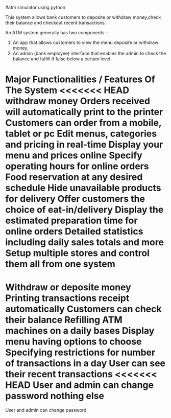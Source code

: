 #atm simulator using python

This system allows bank customers to deposite or withdraw money,check their balance and checkout recent transactions. 

An ATM system generally has two components – 

1. An app that allows customers to view the menu deposite or withdraw money, 
2. An admin (bank employee) interface that enables the admin to check the balance and fulfill if false below a certain level.


Major Functionalities / Features Of The System
<<<<<<< HEAD
withdraw money
Orders received will automatically print to the printer
Customers can order from a mobile, tablet or pc
Edit menus, categories and pricing in real-time
Display your menu and prices online
Specify operating hours for online orders
Food reservation at any desired schedule
Hide unavailable products for delivery
Offer customers the choice of eat-in/delivery
Display the estimated preparation time for online orders
Detailed statistics including daily sales totals and more
Setup multiple stores and control them all from one system
=======
Withdraw or deposite money 
Printing transactions receipt automatically 
Customers can check their balance
Refilling ATM machines on a daily bases
Display menu having options to choose 
Specifying restrictions for number of transactions in a day
User can see their recent transactions 
<<<<<<< HEAD
User and admin can change password
nothing else
=======
User and admin can change password
